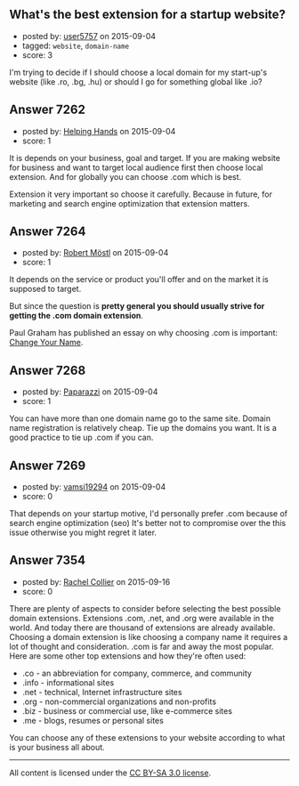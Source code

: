 ## What's the best extension for a startup website?

- posted by: [user5757](https://stackexchange.com/users/6900489/user5757) on 2015-09-04
- tagged: `website`, `domain-name`
- score: 3

I'm trying to decide if I should choose a local domain for my start-up's website (like .ro, .bg, .hu) or should I go for something global like .io?


## Answer 7262

- posted by: [Helping Hands](https://stackexchange.com/users/5276537/helping-hands) on 2015-09-04
- score: 1

It is depends on your business, goal and target. If you are making website for business and want to target local audience first then choose local extension. And for globally you can choose .com which is best.

Extension it very important so choose it carefully. Because in future, for marketing and search engine optimization that extension matters.


## Answer 7264

- posted by: [Robert Möstl](https://stackexchange.com/users/1018191/robert-m-stl) on 2015-09-04
- score: 1

It depends on the service or product you'll offer and on the market it is supposed to target.

But since the question is **pretty general you should usually strive for getting the .com domain extension**.

Paul Graham has published an essay on why choosing .com is important: [Change Your Name](http://paulgraham.com/name.html).


## Answer 7268

- posted by: [Paparazzi](https://stackexchange.com/users/300272/paparazzi) on 2015-09-04
- score: 1

You can have more than one domain name go to the same site.  Domain name registration is relatively cheap.  Tie up the domains you want.  It is a good practice to tie up .com if you can.  


## Answer 7269

- posted by: [vamsi19294](https://stackexchange.com/users/5521173/vamsi19294) on 2015-09-04
- score: 0

That depends on your startup motive, I'd personally prefer .com because of search engine optimization (seo) It's better not to compromise over the this issue otherwise you might regret it later. 


## Answer 7354

- posted by: [Rachel Collier](https://stackexchange.com/users/6961464/rachel-collier) on 2015-09-16
- score: 0

There are plenty of aspects to consider before selecting the best possible domain  extensions. Extensions .com, .net, and .org were available in the world. And today there are thousand of extensions are already available. Choosing a domain extension is like choosing a company name it requires a lot of thought and consideration. .com is far and away the most popular. 
Here are some other top extensions and how they're often used:

* .co - an abbreviation for company, commerce, and community
* .info - informational sites
* .net - technical, Internet infrastructure sites
* .org - non-commercial organizations and non-profits
* .biz - business or commercial use, like e-commerce sites
* .me - blogs, resumes or personal sites

You can choose any of these extensions to your website according to what is your business all about.



---

All content is licensed under the [CC BY-SA 3.0 license](https://creativecommons.org/licenses/by-sa/3.0/).
